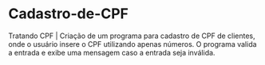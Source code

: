 # Cadastro-de-CPF
Tratando CPF  | Criação de um programa para cadastro de CPF de clientes, onde o usuário insere o CPF utilizando apenas números. O programa valida a entrada e exibe uma mensagem caso a entrada seja inválida.
